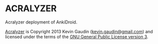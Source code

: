 ACRALYZER
=========

Acralyzer deployment of AnkiDroid.

[Acralyzer](https://github.com/ACRA/acralyzer) is Copyright 2013 Kevin Gaudin (kevin.gaudin@gmail.com) and licensed under the terms of the [GNU General Public License version 3](COPYING).
